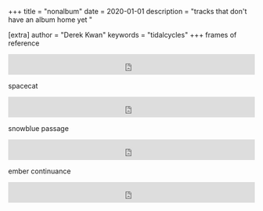 +++
title = "nonalbum"
date = 2020-01-01
description = "tracks that don't have an album home yet "

[extra]
author = "Derek Kwan"
keywords = "tidalcycles"
+++
frames of reference
<iframe style="border: 0; width: 100%; height: 42px;" src="https://bandcamp.com/EmbeddedPlayer/track=3126592945/size=small/bgcol=ffffff/linkcol=0687f5/transparent=true/" seamless><a href="http://derekxkwan.bandcamp.com/track/frames-of-reference">frames of reference by derek x kwan</a></iframe>

spacecat
<iframe style="border: 0; width: 100%; height: 42px;" src="https://bandcamp.com/EmbeddedPlayer/track=3136880056/size=small/bgcol=ffffff/linkcol=0687f5/transparent=true/" seamless><a href="http://derekxkwan.bandcamp.com/track/spacecat">spacecat by derek x kwan</a></iframe>

snowblue passage
<iframe style="border: 0; width: 100%; height: 42px;" src="https://bandcamp.com/EmbeddedPlayer/track=1053539282/size=small/bgcol=ffffff/linkcol=0687f5/transparent=true/" seamless><a href="https://derekxkwan.bandcamp.com/track/snowblue-passage">snowblue passage by derek x kwan</a></iframe>

ember continuance
<iframe style="border: 0; width: 100%; height: 42px;" src="https://bandcamp.com/EmbeddedPlayer/track=1127767711/size=small/bgcol=ffffff/linkcol=0687f5/transparent=true/" seamless><a href="https://derekxkwan.bandcamp.com/track/ember-continuance">ember continuance by derek x kwan</a></iframe>
